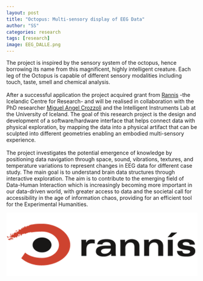 ```yaml
---
layout: post
title: "Octopus: Multi-sensory display of EEG Data"
author: "SS"
categories: research
tags: [research]
image: EEG_DALLE.png
---
```



The project is inspired by the sensory system of the octopus, hence borrowing its name from this magnificent, highly intelligent creature. Each leg of the Octopus is capable of different sensory modalities including touch, taste, smell and chemical analysis.
<br>
<br>
After a successful application the project acquired grant from <a href="https://en.rannis.is/funding/research/icelandic-student-innovation-fund/">Rannis</a> -the Icelandic Centre for Research- and will be realised in collaboration with the PhD researcher <a href="https://crozzoli.com/">Miguel Angel Crozzoli</a> and the Intelligent Instruments Lab at the
University of Iceland. The goal of this research project is  the design and development of a software/hardware interface that helps connect
data with physical exploration, by mapping the data into a physical artifact that can be sculpted into
different geometries enabling an embodied multi-sensory experience.
<br>
<br>
The project investigates the potential emergence of knowledge by positioning data navigation through
space, sound, vibrations, textures, and temperature variations to represent changes in EEG data for different
case study. The main goal is to understand brain data structures through interactive exploration.
The aim is to contribute to the emerging field of Data-Human Interaction which is increasingly becoming
more important in our data-driven world, with greater access to data and the societal call for
accessibility in the age of information chaos, providing for an efficient tool for the Experimental
Humanities.

![Rannis logo](/assets/img/rannis_logo_2.png)


